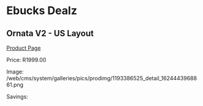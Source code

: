 
# Ebucks Dealz
## Ornata V2 - US Layout
[Product Page](https://www.ebucks.com/web/shop/productSelected.do?prodId=1193386525&catId=365757697)

Price: R1999.00

Image: /web/cms/system/galleries/pics/prodimg/1193386525_detail_1624443968861.png

Savings: 


	